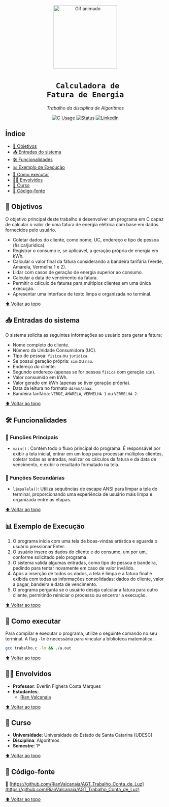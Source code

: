 <div align="center" id="topo">

<img src="https://media.giphy.com/media/iIqmM5tTjmpOB9mpbn/giphy.gif" width="200px" alt="Gif animado"/>

# <code><strong> Calculadora de Fatura de Energia</strong></code>

<em>Trabalho da disciplina de Algoritmos </em>

<!-- adicionar aqui o uso das linguagens que eu passar-->
[![C Usage](https://img.shields.io/badge/C-100%25-blue?style=for-the-badge&logo=c)]()
[![Status](https://img.shields.io/badge/Status-Concluído-green?style=for-the-badge)]()
[![LinkedIn](https://img.shields.io/badge/LinkedIn-Visite%20meu%20perfil-blue?style=for-the-badge&logo=linkedin)](https://www.linkedin.com/in/rian-carlos-valcanaia-b2b487168/)

</div>


## Índice

- [📌 Objetivos](#-objetivos)
- [📥 Entradas do sistema](#-entradas-do-sistema)
- [🛠️ Funcionalidades](#-funcionalidades)
- [📊 Exemplo de Execução](#-exemplo-de-execução)
- [📂 Como executar](#-como-executar)
- [👨‍🏫 Envolvidos](#-envolvidos)
- [📅 Curso](#-curso)
- [📄 Código-fonte](#-código-fonte)

## 📌 Objetivos
O objetivo principal deste trabalho é desenvolver um programa em C capaz de calcular o valor de uma fatura de energia elétrica com base em dados fornecidos pelo usuário.
* Coletar dados do cliente, como nome, UC, endereço e tipo de pessoa (física/jurídica).
* Registrar o consumo e, se aplicável, a geração própria de energia em kWh.
* Calcular o valor final da fatura considerando a bandeira tarifária (Verde, Amarela, Vermelha 1 e 2).
* Lidar com casos de geração de energia superior ao consumo.
* Calcular a data de vencimento da fatura.
* Permitir o cálculo de faturas para múltiplos clientes em uma única execução.
* Apresentar uma interface de texto limpa e organizada no terminal.

[⬆ Voltar ao topo](#topo)

## 📥 Entradas do sistema
O sistema solicita as seguintes informações ao usuário para gerar a fatura:
* Nome completo do cliente.
* Número da Unidade Consumidora (UC).
* Tipo de pessoa: `fisica` ou `juridica`.
* Se possui geração própria: `sim` ou `nao`.
* Endereço do cliente.
* Segundo endereço (apenas se for pessoa `fisica` com geração `sim`).
* Valor consumido em kWh.
* Valor gerado em kWh (apenas se tiver geração própria).
* Data da leitura no formato `dd/mm/aaaa`.
* Bandeira tarifária: `VERDE`, `AMARELA`, `VERMELHA 1` ou `VERMELHA 2`.

[⬆ Voltar ao topo](#topo)

## 🛠️ Funcionalidades

### 🔹 Funções Principais
* `main()` : Contém todo o fluxo principal do programa. É responsável por exibir a tela inicial, entrar em um loop para processar múltiplos clientes, coletar todas as entradas, realizar os cálculos da fatura e da data de vencimento, e exibir o resultado formatado na tela.


### 🔸 Funções Secundárias
* `limpaTela()`: Utiliza sequências de escape ANSI para limpar a tela do terminal, proporcionando uma experiência de usuário mais limpa e organizada entre as etapas.

[⬆ Voltar ao topo](#topo)

## 📊 Exemplo de Execução
1. O programa inicia com uma tela de boas-vindas artística e aguarda o usuário pressionar Enter.
2. O usuário insere os dados do cliente e do consumo, um por um, conforme solicitado pelo programa.
3. O sistema valida algumas entradas, como tipo de pessoa e bandeira, pedindo para tentar novamente em caso de valor inválido.
4. Após a inserção de todos os dados, a tela é limpa e a fatura final é exibida com todas as informações consolidadas: dados do cliente, valor a pagar, bandeira e data de vencimento.
5. O programa pergunta se o usuário deseja calcular a fatura para outro cliente, permitindo reiniciar o processo ou encerrar a execução.

[⬆ Voltar ao topo](#topo)

## 📂 Como executar
Para compilar e executar o programa, utilize o seguinte comando no seu terminal. A flag `-lm` é necessária para vincular a biblioteca matemática.
```bash
gcc trabalho.c -lm && ./a.out
```

[⬆ Voltar ao topo](#topo)

## 👨‍🏫 Envolvidos
* **Professor**: Everlin Fighera Costa Marques
* **Estudantes**:
  * [Rian Valcanaia](https://github.com/RianValcanaia)

[⬆ Voltar ao topo](#topo)

## 📅 Curso

* **Universidade**: Universidade do Estado de Santa Catarina (UDESC)
* **Disciplina**: Algoritmos
* **Semestre**: 1º

[⬆ Voltar ao topo](#topo)

## 📄 Código-fonte

🔗 [https://github.com/RianValcanaia/AGT_Trabalho_Conta_de_Luz](https://github.com/RianValcanaia/AGT_Trabalho_Conta_de_Luz)

[⬆ Voltar ao topo](#topo)
